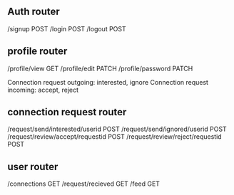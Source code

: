 

## Auth router
/signup POST
/login POST
/logout POST


## profile router
/profile/view GET
/profile/edit PATCH
/profile/password PATCH

Connection request outgoing: interested, ignore
Connection request incoming: accept, reject


## connection request router
/request/send/interested/userid POST
/request/send/ignored/userid POST
/request/review/accept/requestid POST
/request/review/reject/requestid POST


## user router
/connections GET
/request/recieved GET
/feed GET


